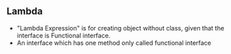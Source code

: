 ## Lambda

- "Lambda Expression" is for creating object without class, given that the interface is Functional interface.
- An interface which has one method only called functional interface
